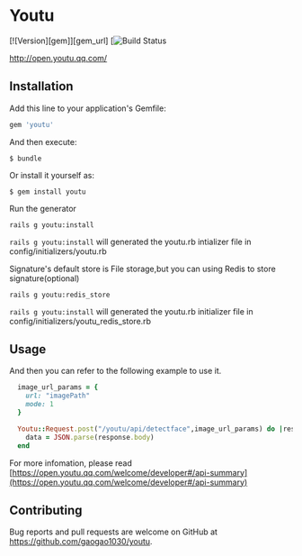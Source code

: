  Youtu
===========
[![Version][gem]][gem_url] [![Build Status](https://travis-ci.org/gaogao1030/Tencent-Youtu.svg?branch=master)

http://open.youtu.qq.com/

## Installation

Add this line to your application's Gemfile:

```ruby
gem 'youtu'
```

And then execute:

    $ bundle

Or install it yourself as:

    $ gem install youtu

Run the generator
    
    rails g youtu:install

`rails g youtu:install` will generated the youtu.rb intializer file in config/initializers/youtu.rb


Signature's default store is File storage,but you can using Redis to store signature(optional)
  
    rails g youtu:redis_store

`rails g youtu:install` will generated the youtu.rb initializer file in config/initializers/youtu_redis_store.rb


## Usage

And then you can refer to the following example to use it.
```ruby
  image_url_params = {
    url: "imagePath"
    mode: 1
  }

  Youtu::Request.post("/youtu/api/detectface",image_url_params) do |response,request,result|
    data = JSON.parse(response.body)
  end
```

For more infomation, please read [https://open.youtu.qq.com/welcome/developer#/api-summary](https://open.youtu.qq.com/welcome/developer#/api-summary)


## Contributing

Bug reports and pull requests are welcome on GitHub at https://github.com/gaogao1030/youtu.

